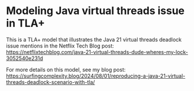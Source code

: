 # Modeling Java virtual threads issue in TLA+

This is a TLA+ model that illustrates the Java 21 virtual threads deadlock issue mentions in the Netflix Tech Blog post: <https://netflixtechblog.com/java-21-virtual-threads-dude-wheres-my-lock-3052540e231d>

For more details on this model, see my blog post: <https://surfingcomplexity.blog/2024/08/01/reproducing-a-java-21-virtual-threads-deadlock-scenario-with-tla/>